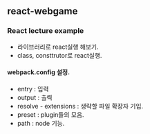 ## react-webgame
### React lecture example
- 라이브러리로 react실행 해보기.
- class, consttrutor로 react실행.

#### webpack.config 설정.
- entry : 입력
- output : 출력
- resolve - extensions : 생략할 파일 확장자 기입.
- preset : plugin들의 모음.
- path : node 기능.

